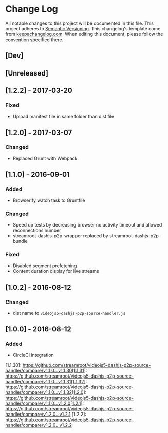 # Change Log
All notable changes to this project will be documented in this file.
This project adheres to [Semantic Versioning](http://semver.org/).
This changelog's template come from [keepachangelog.com](http://keepachangelog.com/). When editing this document, please follow the convention specified there.

## [Dev]

## [Unreleased]

## [1.2.2] - 2017-03-20
### Fixed
- Upload manifest file in same folder than dist file

## [1.2.0] - 2017-03-07
### Changed
- Replaced Grunt with Webpack.

## [1.1.0] - 2016-09-01
### Added
- Browserify watch task to Gruntfile

### Changed
- Speed up tests by decreasing browser no activity timeout and allowed reconnections number
- streamroot-dashjs-p2p-wrapper replaced by streamroot-dashjs-p2p-bundle

### Fixed
- Disabled segment prefetching
- Content duration display for live streams

## [1.0.2] - 2016-08-12
### Changed
- dist name to `videojs5-dashjs-p2p-source-handler.js`

## [1.0.0] - 2016-08-12
### Added
- CircleCI integration

[1.1.30]: https://github.com/streamroot/videojs5-dashjs-p2p-source-handler/compare/v1.1.0...v1.1.30[1.1.31]: https://github.com/streamroot/videojs5-dashjs-p2p-source-handler/compare/v1.1.0...v1.1.31[1.1.32]: https://github.com/streamroot/videojs5-dashjs-p2p-source-handler/compare/v1.1.0...v1.1.32[1.2.0]: https://github.com/streamroot/videojs5-dashjs-p2p-source-handler/compare/v1.1.0...v1.2.0[1.2.1]: https://github.com/streamroot/videojs5-dashjs-p2p-source-handler/compare/v1.2.0...v1.2.1
[1.2.2]: https://github.com/streamroot/videojs5-dashjs-p2p-source-handler/compare/v1.2.0...v1.2.2
